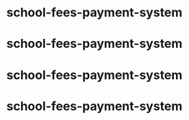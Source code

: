 # school-fees-payment-system
# school-fees-payment-system
# school-fees-payment-system
# school-fees-payment-system
